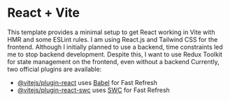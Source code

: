 # React + Vite

This template provides a minimal setup to get React working in Vite with HMR and some ESLint rules.
I am using React.js and Tailwind CSS for the frontend. Although I initially planned to use a backend, time constraints led me to stop backend development. Despite this, I want to use Redux Toolkit for state management on the frontend, even without a backend
Currently, two official plugins are available:

- [@vitejs/plugin-react](https://github.com/vitejs/vite-plugin-react/blob/main/packages/plugin-react/README.md) uses [Babel](https://babeljs.io/) for Fast Refresh
- [@vitejs/plugin-react-swc](https://github.com/vitejs/vite-plugin-react-swc) uses [SWC](https://swc.rs/) for Fast Refresh

